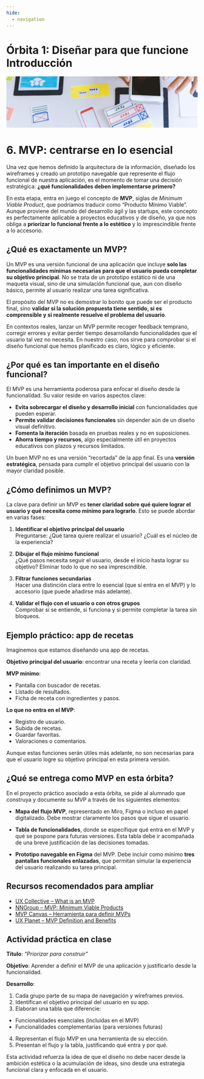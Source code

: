```yaml
---
hide:
  - navigation
---
```

# **Órbita 1: Diseñar para que funcione** **Introducción**

![](assets/referencias.jpg)

# **6\. MVP: centrarse en lo esencial**

Una vez que hemos definido la arquitectura de la información, diseñado los wireframes y creado un prototipo navegable que represente el flujo funcional de nuestra aplicación, es el momento de tomar una decisión estratégica: **¿qué funcionalidades deben implementarse primero?**

En esta etapa, entra en juego el concepto de **MVP**, siglas de *Minimum Viable Product*, que podríamos traducir como “Producto Mínimo Viable”. Aunque proviene del mundo del desarrollo ágil y las startups, este concepto es perfectamente aplicable a proyectos educativos y de diseño, ya que nos obliga a **priorizar lo funcional frente a lo estético** y lo imprescindible frente a lo accesorio.

## **¿Qué es exactamente un MVP?**

Un MVP es una versión funcional de una aplicación que incluye **solo las funcionalidades mínimas necesarias para que el usuario pueda completar su objetivo principal**. No se trata de un prototipo estático ni de una maqueta visual, sino de una simulación funcional que, aun con diseño básico, permite al usuario realizar una tarea significativa.

El propósito del MVP no es demostrar lo bonito que puede ser el producto final, sino **validar si la solución propuesta tiene sentido, si es comprensible y si realmente resuelve el problema del usuario**.

En contextos reales, lanzar un MVP permite recoger feedback temprano, corregir errores y evitar perder tiempo desarrollando funcionalidades que el usuario tal vez no necesita. En nuestro caso, nos sirve para comprobar si el diseño funcional que hemos planificado es claro, lógico y eficiente.

## **¿Por qué es tan importante en el diseño funcional?**

El MVP es una herramienta poderosa para enfocar el diseño desde la funcionalidad. Su valor reside en varios aspectos clave:

* **Evita sobrecargar el diseño y desarrollo inicial** con funcionalidades que pueden esperar.
* **Permite validar decisiones funcionales** sin depender aún de un diseño visual definitivo.
* **Fomenta la iteración** basada en pruebas reales y no en suposiciones.
* **Ahorra tiempo y recursos**, algo especialmente útil en proyectos educativos con plazos y recursos limitados.

Un buen MVP no es una versión “recortada” de la app final. Es una **versión estratégica**, pensada para cumplir el objetivo principal del usuario con la mayor claridad posible.

## **¿Cómo definimos un MVP?**

La clave para definir un MVP es **tener claridad sobre qué quiere lograr el usuario y qué necesita como mínimo para lograrlo**. Esto se puede abordar en varias fases:

1. **Identificar el objetivo principal del usuario**  
   Preguntarse: ¿Qué tarea quiere realizar el usuario? ¿Cuál es el núcleo de la experiencia?

2. **Dibujar el flujo mínimo funcional**  
   ¿Qué pasos necesita seguir el usuario, desde el inicio hasta lograr su objetivo? Eliminar todo lo que no sea imprescindible.

3. **Filtrar funciones secundarias**  
   Hacer una distinción clara entre lo esencial (que sí entra en el MVP) y lo accesorio (que puede añadirse más adelante).

4. **Validar el flujo con el usuario o con otros grupos**  
   Comprobar si se entiende, si funciona y si permite completar la tarea sin bloqueos.

## **Ejemplo práctico: app de recetas**

Imaginemos que estamos diseñando una app de recetas.

**Objetivo principal del usuario**: encontrar una receta y leerla con claridad.

**MVP mínimo**:

* Pantalla con buscador de recetas.
* Listado de resultados.
* Ficha de receta con ingredientes y pasos.

**Lo que no entra en el MVP**:

* Registro de usuario.
* Subida de recetas.
* Guardar favoritas.
* Valoraciones o comentarios.

Aunque estas funciones serán útiles más adelante, no son necesarias para que el usuario logre su objetivo principal en esta primera versión.

## **¿Qué se entrega como MVP en esta órbita?**

En el proyecto práctico asociado a esta órbita, se pide al alumnado que construya y documente su MVP a través de los siguientes elementos:

* **Mapa del flujo MVP**, representado en Miro, Figma o incluso en papel digitalizado. Debe mostrar claramente los pasos que sigue el usuario.

* **Tabla de funcionalidades**, donde se especifique qué entra en el MVP y qué se pospone para futuras versiones. Esta tabla debe ir acompañada de una breve justificación de las decisiones tomadas.

* **Prototipo navegable en Figma** del MVP. Debe incluir como mínimo **tres pantallas funcionales enlazadas**, que permitan simular la experiencia del usuario realizando su tarea principal.

## **Recursos recomendados para ampliar**

* [UX Collective – What is an MVP](https://uxdesign.cc/minimum-viable-product-mvp-definition-and-importance-550502f05c7c)
* [NNGroup – MVP: Minimum Viable Products](https://www.nngroup.com/articles/minimum-viable-products/)
* [MVP Canvas – Herramienta para definir MVPs](https://canvanizer.com/new/lean-canvas)
* [UX Planet – MVP Definition and Benefits](https://uxplanet.org/what-is-mvp-definition-and-benefits-8b04d3d3c87a)

## **Actividad práctica en clase**

**Título**: *“Priorizar para construir”*

**Objetivo**: Aprender a definir el MVP de una aplicación y justificarlo desde la funcionalidad.

**Desarrollo**:

1. Cada grupo parte de su mapa de navegación y wireframes previos.
2. Identifican el objetivo principal del usuario en su app.
3. Elaboran una tabla que diferencie:
  * Funcionalidades esenciales (incluidas en el MVP)
  * Funcionalidades complementarias (para versiones futuras)
4. Representan el flujo MVP en una herramienta de su elección.
5. Presentan el flujo y la tabla, justificando qué entra y por qué.

Esta actividad refuerza la idea de que el diseño no debe nacer desde la ambición estética o la acumulación de ideas, sino desde una estrategia funcional clara y enfocada en el usuario.

